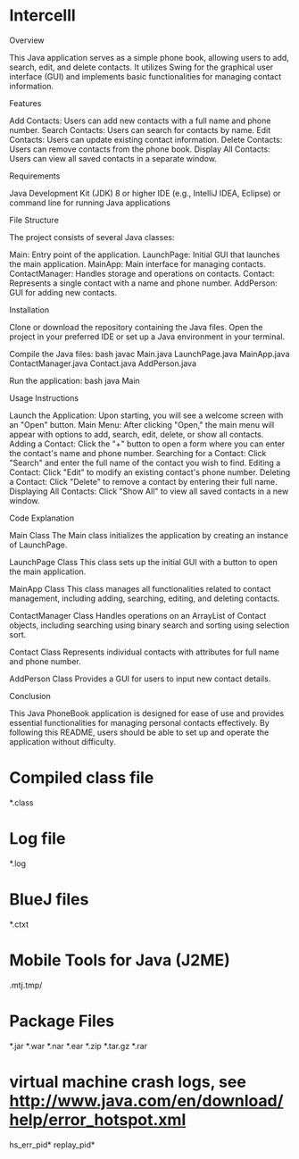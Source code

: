 # Intercelll

Overview

This Java application serves as a simple phone book, allowing users to add, search, edit, and delete contacts. It utilizes Swing for the graphical user interface (GUI) and implements basic functionalities for managing contact information.

Features

Add Contacts: Users can add new contacts with a full name and phone number.
Search Contacts: Users can search for contacts by name.
Edit Contacts: Users can update existing contact information.
Delete Contacts: Users can remove contacts from the phone book.
Display All Contacts: Users can view all saved contacts in a separate window.

Requirements

Java Development Kit (JDK) 8 or higher
IDE (e.g., IntelliJ IDEA, Eclipse) or command line for running Java applications

File Structure

The project consists of several Java classes:

Main: Entry point of the application.
LaunchPage: Initial GUI that launches the main application.
MainApp: Main interface for managing contacts.
ContactManager: Handles storage and operations on contacts.
Contact: Represents a single contact with a name and phone number.
AddPerson: GUI for adding new contacts.

Installation

Clone or download the repository containing the Java files.
Open the project in your preferred IDE or set up a Java environment in your terminal.

Compile the Java files:
bash
javac Main.java LaunchPage.java MainApp.java ContactManager.java Contact.java AddPerson.java

Run the application:
bash
java Main

Usage Instructions

Launch the Application: Upon starting, you will see a welcome screen with an "Open" button.
Main Menu: After clicking "Open," the main menu will appear with options to add, search, edit, delete, or show all contacts.
Adding a Contact: Click the "+" button to open a form where you can enter the contact's name and phone number.
Searching for a Contact: Click "Search" and enter the full name of the contact you wish to find.
Editing a Contact: Click "Edit" to modify an existing contact's phone number.
Deleting a Contact: Click "Delete" to remove a contact by entering their full name.
Displaying All Contacts: Click "Show All" to view all saved contacts in a new window.

Code Explanation

Main Class
The Main class initializes the application by creating an instance of LaunchPage.

LaunchPage Class
This class sets up the initial GUI with a button to open the main application.

MainApp Class
This class manages all functionalities related to contact management, including adding, searching, editing, and deleting contacts.

ContactManager Class
Handles operations on an ArrayList of Contact objects, including searching using binary search and sorting using selection sort.

Contact Class
Represents individual contacts with attributes for full name and phone number.

AddPerson Class
Provides a GUI for users to input new contact details.

Conclusion

This Java PhoneBook application is designed for ease of use and provides essential functionalities for managing personal contacts effectively. By following this README, users should be able to set up and operate the application without difficulty.



# Compiled class file
*.class

# Log file
*.log

# BlueJ files
*.ctxt

# Mobile Tools for Java (J2ME)
.mtj.tmp/

# Package Files #
*.jar
*.war
*.nar
*.ear
*.zip
*.tar.gz
*.rar

# virtual machine crash logs, see http://www.java.com/en/download/help/error_hotspot.xml
hs_err_pid*
replay_pid*
